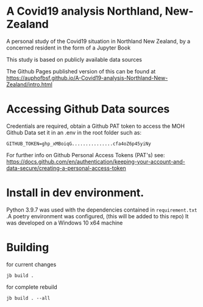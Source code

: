 # A Covid19 analysis Northland, New-Zealand

A personal study of the Covid19 situation in Northland New Zealand, by a concerned resident in the form of a Jupyter Book

This study is based on publicly available data sources

The Github Pages published version of this can be found at https://auphofbsf.github.io/A-Covid19-analysis-Northland-New-Zealand/intro.html
# Accessing Github Data sources
Credentials are required,  obtain a Github PAT token to access the MOH Github Data
set it in an .env in the root folder such as:

```
GITHUB_TOKEN=ghp_xMBoiqG...............cfa4oZ6p45yiNy
```

For further info on Github Personal Access Tokens (PAT's) see: https://docs.github.com/en/authentication/keeping-your-account-and-data-secure/creating-a-personal-access-token


# Install in dev environment.

Python 3.9.7 was used with the dependencies contained in `requirement.txt` .A  poetry environment was configured, (this will be added to this repo)
It was developed on a Windows 10 x64 machine

# Building

for current changes
```
jb build .
```

for complete rebuild
```
jb build . --all
```